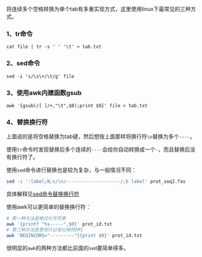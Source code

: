 将连续多个空格转换为单个tab有多重实现方式，这里使用linux下最常见的三种方式。

### 1、tr命令

```
cat file | tr -s ' ' '\t' > tab.txt
```

### 2、sed命令

```
sed -i 's/\s\+/\t/g' file
```

### 3、使用awk内建函数gsub

```
awk '{gsub(/[ ]/+,"\t",$0);print $0}' file > tab.txt
```

### 4、替换换行符

上面说的是将空格替换为tab键，然后想按上面那样将换行符`\n`替换为多个`----`。

使用`tr`命令时发现替换后多个连续的`----`会给你自动转换成一个`-`，而且替换后没有换行符了。

使用`sed`命令进行替换也是较为复杂，与一般情况不同：

```bash
sed -i ':label;N;s/\n/--------------------/;b label' prot_seq2.fas
```

具体解释见[sed命令替换换行符](https://my.oschina.net/shelllife/blog/118337)

使用awk可以更简单的替换换行符：

```bash
# 第一种方法是格式化字符串
awk '{printf "%s-----",$0}' prot_id.txt
# 第二种方法是更改行记录分隔符ORS
awk 'BEGIN{ORS="---------"}{print $0}' prot_id.txt
```

很明显的`awk`的两种方法都比前面的`sed`要简单得多。